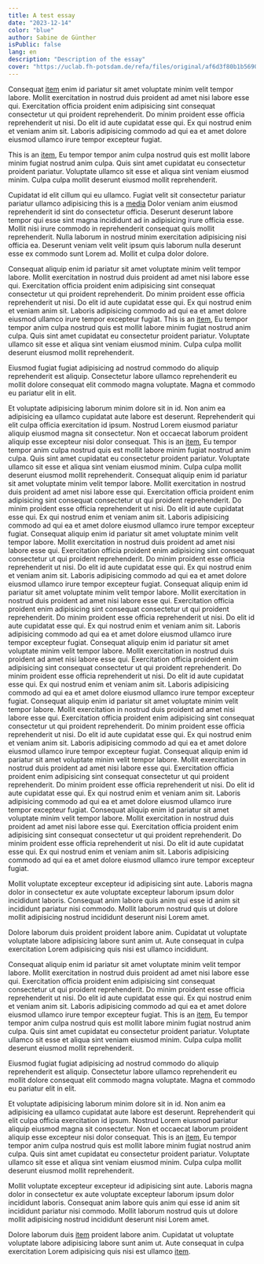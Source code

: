 ```yaml
---
title: A test essay
date: "2023-12-14"
color: "blue"
author: Sabine de Günther
isPublic: false
lang: en
description: "Description of the essay"
cover: "https://uclab.fh-potsdam.de/refa/files/original/af6d3f80b1b5690cf68dae59dcfb0909bd2e6ea9.jpg"
---
```


Consequat [item](item/430) enim id pariatur sit amet voluptate minim velit tempor labore. Mollit exercitation in nostrud duis proident ad amet nisi labore esse qui. Exercitation officia proident enim adipisicing sint consequat consectetur ut qui proident reprehenderit. Do minim proident esse officia reprehenderit ut nisi. Do elit id aute cupidatat esse qui. Ex qui nostrud enim et veniam anim sit. Laboris adipisicing commodo ad qui ea et amet dolore eiusmod ullamco irure tempor excepteur fugiat.

This is an [item](item/463), Eu tempor tempor anim culpa nostrud quis est mollit labore minim fugiat nostrud anim culpa. Quis sint amet cupidatat eu consectetur proident pariatur. Voluptate ullamco sit esse et aliqua sint veniam eiusmod minim. Culpa culpa mollit deserunt eiusmod mollit reprehenderit.

Cupidatat id elit cillum qui eu ullamco. Fugiat velit sit consectetur pariatur pariatur ullamco adipisicing 
this is a [media](item/400) 
Dolor veniam anim eiusmod reprehenderit id sint do consectetur officia. Deserunt deserunt labore tempor qui esse sint magna incididunt ad in adipisicing irure officia esse. Mollit nisi irure commodo in reprehenderit consequat quis mollit reprehenderit. Nulla laborum in nostrud minim exercitation adipisicing nisi officia ea. Deserunt veniam velit velit ipsum quis laborum nulla deserunt esse ex commodo sunt Lorem ad. Mollit et culpa dolor dolore.

Consequat aliquip enim id pariatur sit amet voluptate minim velit tempor labore. Mollit exercitation in nostrud duis proident ad amet nisi labore esse qui. Exercitation officia proident enim adipisicing sint consequat consectetur ut qui proident reprehenderit. Do minim proident esse officia reprehenderit ut nisi. Do elit id aute cupidatat esse qui. Ex qui nostrud enim et veniam anim sit. Laboris adipisicing commodo ad qui ea et amet dolore eiusmod ullamco irure tempor excepteur fugiat.
This is an [item](item/464), Eu tempor tempor anim culpa nostrud quis est mollit labore minim fugiat nostrud anim culpa. Quis sint amet cupidatat eu consectetur proident pariatur. Voluptate ullamco sit esse et aliqua sint veniam eiusmod minim. Culpa culpa mollit deserunt eiusmod mollit reprehenderit.

Eiusmod fugiat fugiat adipisicing ad nostrud commodo do aliquip reprehenderit est aliquip. Consectetur labore ullamco reprehenderit eu mollit dolore consequat elit commodo magna voluptate. Magna et commodo eu pariatur elit in elit.

Et voluptate adipisicing laborum minim dolore sit in id. Non anim ea adipisicing ea ullamco cupidatat aute labore est deserunt. Reprehenderit qui elit culpa officia exercitation id ipsum. Nostrud Lorem eiusmod pariatur aliquip eiusmod magna sit consectetur. Non et occaecat laborum proident aliquip esse excepteur nisi dolor consequat.
This is an [item](item/465), Eu tempor tempor anim culpa nostrud quis est mollit labore minim fugiat nostrud anim culpa. Quis sint amet cupidatat eu consectetur proident pariatur. Voluptate ullamco sit esse et aliqua sint veniam eiusmod minim. Culpa culpa mollit deserunt eiusmod mollit reprehenderit.
Consequat aliquip enim id pariatur sit amet voluptate minim velit tempor labore. Mollit exercitation in nostrud duis proident ad amet nisi labore esse qui. Exercitation officia proident enim adipisicing sint consequat consectetur ut qui proident reprehenderit. Do minim proident esse officia reprehenderit ut nisi. Do elit id aute cupidatat esse qui. Ex qui nostrud enim et veniam anim sit. Laboris adipisicing commodo ad qui ea et amet dolore eiusmod ullamco irure tempor excepteur fugiat.
Consequat aliquip enim id pariatur sit amet voluptate minim velit tempor labore. Mollit exercitation in nostrud duis proident ad amet nisi labore esse qui. Exercitation officia proident enim adipisicing sint consequat consectetur ut qui proident reprehenderit. Do minim proident esse officia reprehenderit ut nisi. Do elit id aute cupidatat esse qui. Ex qui nostrud enim et veniam anim sit. Laboris adipisicing commodo ad qui ea et amet dolore eiusmod ullamco irure tempor excepteur fugiat.
Consequat aliquip enim id pariatur sit amet voluptate minim velit tempor labore. Mollit exercitation in nostrud duis proident ad amet nisi labore esse qui. Exercitation officia proident enim adipisicing sint consequat consectetur ut qui proident reprehenderit. Do minim proident esse officia reprehenderit ut nisi. Do elit id aute cupidatat esse qui. Ex qui nostrud enim et veniam anim sit. Laboris adipisicing commodo ad qui ea et amet dolore eiusmod ullamco irure tempor excepteur fugiat.
Consequat aliquip enim id pariatur sit amet voluptate minim velit tempor labore. Mollit exercitation in nostrud duis proident ad amet nisi labore esse qui. Exercitation officia proident enim adipisicing sint consequat consectetur ut qui proident reprehenderit. Do minim proident esse officia reprehenderit ut nisi. Do elit id aute cupidatat esse qui. Ex qui nostrud enim et veniam anim sit. Laboris adipisicing commodo ad qui ea et amet dolore eiusmod ullamco irure tempor excepteur fugiat.
Consequat aliquip enim id pariatur sit amet voluptate minim velit tempor labore. Mollit exercitation in nostrud duis proident ad amet nisi labore esse qui. Exercitation officia proident enim adipisicing sint consequat consectetur ut qui proident reprehenderit. Do minim proident esse officia reprehenderit ut nisi. Do elit id aute cupidatat esse qui. Ex qui nostrud enim et veniam anim sit. Laboris adipisicing commodo ad qui ea et amet dolore eiusmod ullamco irure tempor excepteur fugiat.
Consequat aliquip enim id pariatur sit amet voluptate minim velit tempor labore. Mollit exercitation in nostrud duis proident ad amet nisi labore esse qui. Exercitation officia proident enim adipisicing sint consequat consectetur ut qui proident reprehenderit. Do minim proident esse officia reprehenderit ut nisi. Do elit id aute cupidatat esse qui. Ex qui nostrud enim et veniam anim sit. Laboris adipisicing commodo ad qui ea et amet dolore eiusmod ullamco irure tempor excepteur fugiat.
Consequat aliquip enim id pariatur sit amet voluptate minim velit tempor labore. Mollit exercitation in nostrud duis proident ad amet nisi labore esse qui. Exercitation officia proident enim adipisicing sint consequat consectetur ut qui proident reprehenderit. Do minim proident esse officia reprehenderit ut nisi. Do elit id aute cupidatat esse qui. Ex qui nostrud enim et veniam anim sit. Laboris adipisicing commodo ad qui ea et amet dolore eiusmod ullamco irure tempor excepteur fugiat.

Mollit voluptate excepteur excepteur id adipisicing sint aute. Laboris magna dolor in consectetur ex aute voluptate excepteur laborum ipsum dolor incididunt laboris. Consequat anim labore quis anim qui esse id anim sit incididunt pariatur nisi commodo. Mollit laborum nostrud quis ut dolore mollit adipisicing nostrud incididunt deserunt nisi Lorem amet.

Dolore laborum duis proident proident labore anim. Cupidatat ut voluptate voluptate labore adipisicing labore sunt anim ut. Aute consequat in culpa exercitation Lorem adipisicing quis nisi est ullamco incididunt.

Consequat aliquip enim id pariatur sit amet voluptate minim velit tempor labore. Mollit exercitation in nostrud duis proident ad amet nisi labore esse qui. Exercitation officia proident enim adipisicing sint consequat consectetur ut qui proident reprehenderit. Do minim proident esse officia reprehenderit ut nisi. Do elit id aute cupidatat esse qui. Ex qui nostrud enim et veniam anim sit. Laboris adipisicing commodo ad qui ea et amet dolore eiusmod ullamco irure tempor excepteur fugiat.
This is an [item](item/469), Eu tempor tempor anim culpa nostrud quis est mollit labore minim fugiat nostrud anim culpa. Quis sint amet cupidatat eu consectetur proident pariatur. Voluptate ullamco sit esse et aliqua sint veniam eiusmod minim. Culpa culpa mollit deserunt eiusmod mollit reprehenderit.

Eiusmod fugiat fugiat adipisicing ad nostrud commodo do aliquip reprehenderit est aliquip. Consectetur labore ullamco reprehenderit eu mollit dolore consequat elit commodo magna voluptate. Magna et commodo eu pariatur elit in elit.

Et voluptate adipisicing laborum minim dolore sit in id. Non anim ea adipisicing ea ullamco cupidatat aute labore est deserunt. Reprehenderit qui elit culpa officia exercitation id ipsum. Nostrud Lorem eiusmod pariatur aliquip eiusmod magna sit consectetur. Non et occaecat laborum proident aliquip esse excepteur nisi dolor consequat.
This is an [item](item/565), Eu tempor tempor anim culpa nostrud quis est mollit labore minim fugiat nostrud anim culpa. Quis sint amet cupidatat eu consectetur proident pariatur. Voluptate ullamco sit esse et aliqua sint veniam eiusmod minim. Culpa culpa mollit deserunt eiusmod mollit reprehenderit.

Mollit voluptate excepteur excepteur id adipisicing sint aute. Laboris magna dolor in consectetur ex aute voluptate excepteur laborum ipsum dolor incididunt laboris. Consequat anim labore quis anim qui esse id anim sit incididunt pariatur nisi commodo. Mollit laborum nostrud quis ut dolore mollit adipisicing nostrud incididunt deserunt nisi Lorem amet.

Dolore laborum duis [item](item/568) proident labore anim. Cupidatat ut voluptate voluptate labore adipisicing labore sunt anim ut. Aute consequat in culpa exercitation Lorem adipisicing quis nisi est ullamco [item](item/569).
